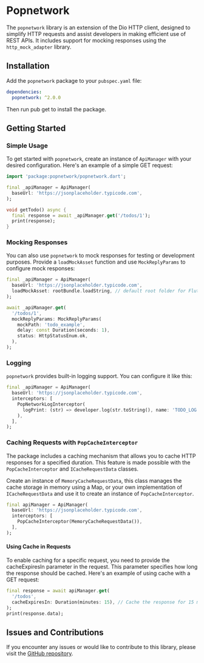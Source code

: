 # Popnetwork

The `popnetwork` library is an extension of the Dio HTTP client, designed to simplify HTTP requests and assist developers in making efficient use of REST APIs. It includes support for mocking responses using the `http_mock_adapter` library.

## Installation

Add the `popnetwork` package to your `pubspec.yaml` file:

```yaml
dependencies:
  popnetwork: ^2.0.0
```

Then run pub get to install the package.

## Getting Started

### Simple Usage

To get started with `popnetwork`, create an instance of `ApiManager` with your desired configuration. Here's an example of a simple GET request:

```dart
import 'package:popnetwork/popnetwork.dart';

final _apiManager = ApiManager(
  baseUrl: 'https://jsonplaceholder.typicode.com',
);

void getTodo() async {
  final response = await _apiManager.get('/todos/1');
  print(response);
}
```

### Mocking Responses

You can also use `popnetwork` to mock responses for testing or development purposes. Provide a `loadMockAsset` function and use `MockReplyParams` to configure mock responses:

```dart
final _apiManager = ApiManager(
  baseUrl: 'https://jsonplaceholder.typicode.com',
  loadMockAsset: rootBundle.loadString, // default root folder for Flutter
);

await _apiManager.get(
  '/todos/1',
  mockReplyParams: MockReplyParams(
    mockPath: 'todo_example',
    delay: const Duration(seconds: 1),
    status: HttpStatusEnum.ok,
  ),
);
```

### Logging
`popnetwork` provides built-in logging support. You can configure it like this:

```dart
final _apiManager = ApiManager(
  baseUrl: 'https://jsonplaceholder.typicode.com',
  interceptors: [
    PopNetworkLogInterceptor(
      logPrint: (str) => developer.log(str.toString(), name: 'TODO_LOG'),
    ),
  ],
);
```

### Caching Requests with `PopCacheInterceptor`

The package includes a caching mechanism that allows you to cache HTTP responses for a specified duration. This feature is made possible with the `PopCacheInterceptor` and `ICacheRequestData` classes.

Create an instance of `MemoryCacheRequestData`, this class manages the cache storage in memory using a Map, or your own implementation of `ICacheRequestData` and use it to create an instance of `PopCacheInterceptor`.

```dart
final apiManager = ApiManager(
  baseUrl: 'https://jsonplaceholder.typicode.com',
  interceptors: [
    PopCacheInterceptor(MemoryCacheRequestData()),
  ],
);
```

#### Using Cache in Requests

To enable caching for a specific request, you need to provide the cacheExpiresIn parameter in the request. This parameter specifies how long the response should be cached. Here's an example of using cache with a GET request:

```dart
final response = await apiManager.get(
  '/todos',
  cacheExpiresIn: Duration(minutes: 15), // Cache the response for 15 minutes
);
print(response.data);
```

## Issues and Contributions

If you encounter any issues or would like to contribute to this library, please visit the [GitHub repository](https://github.com/PopcodeMobile/popnetwork).

